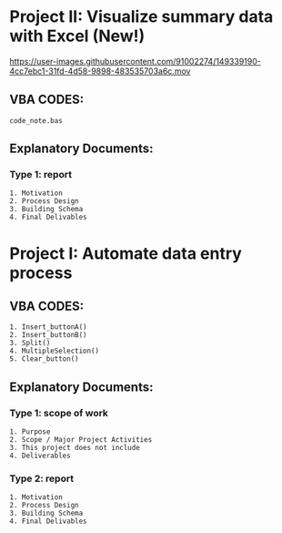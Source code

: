 # Project II: Visualize summary data with Excel (New!)
https://user-images.githubusercontent.com/91002274/149339190-4cc7ebc1-31fd-4d58-9898-483535703a6c.mov

## VBA CODES:
    code_note.bas
## Explanatory Documents:
### Type 1: report
    1. Motivation
    2. Process Design
    3. Building Schema
    4. Final Delivables

# Project I: Automate data entry process
## VBA CODES:
    1. Insert_buttonA() 
    2. Insert_buttonB() 
    3. Split()
    4. MultipleSelection()
    5. Clear_button()

## Explanatory Documents:
### Type 1: scope of work

    1. Purpose
    2. Scope / Major Project Activities
    3. This project does not include
    4. Deliverables

### Type 2: report

    1. Motivation
    2. Process Design
    3. Building Schema
    4. Final Delivables

<!--
- Summary: Macro-enabled data entry form to simplify tracking process.
- Purpose: The goal of this project is to minimize the repetitive process of data entry and human errors associated with it. This project will streamline extraction of string values and pulling out hierarchical values using data entry form in macro-enabled Excel spreadsheet. The final deliverable will reduce at least 50% of the steps involved in the data entry process.
--->
